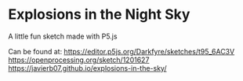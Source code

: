 # Explosions in the Night Sky
A little fun sketch made with P5.js

Can be found at:
  https://editor.p5js.org/Darkfyre/sketches/t95_6AC3V
  https://openprocessing.org/sketch/1201627
  https://javierb07.github.io/explosions-in-the-sky/
